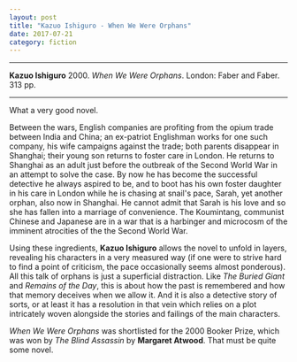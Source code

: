 ```yaml
---
layout: post
title: "Kazuo Ishiguro - When We Were Orphans"
date: 2017-07-21
category: fiction
---
```


***
<b>Kazuo Ishiguro</b> 2000. _When We Were Orphans_. London: Faber and Faber.  313 pp. 

***

What a very good novel.  

Between the wars, English companies are profiting from the opium trade between India and China; an ex-patriot Englishman works for one such company, his wife campaigns against the trade; both parents disappear in Shanghai; their young son returns to foster care in London.  He returns to Shanghai as an adult just before the outbreak of the Second World War in an attempt to solve the case.  By now he has become the successful detective he always aspired to be, and to boot has his own foster daughter in his care in London while he is chasing at snail's pace, Sarah, yet another orphan, also now in Shanghai.  He cannot admit that Sarah is his love and so she has fallen into a marriage of convenience.  The Koumintang, communist Chinese and Japanese are in a war that is a harbinger and microcosm of the imminent atrocities of the the Second World War.   

Using these ingredients, **Kazuo Ishiguro** allows the novel to unfold in layers, revealing his characters in a very measured way (if one were to strive hard to find a point of criticism, the pace occasionally seems almost ponderous). All this talk of orphans is just a superficial distraction.  Like _The Buried Giant_ and _Remains of the Day_, this is about how the past is remembered and how that memory deceives when we allow it.  And it is also a detective story of sorts, or at least it has a resolution in that vein which relies on a plot intricately woven alongside the stories and failings of the main characters.

_When We Were Orphans_ was shortlisted for the 2000 Booker Prize, which was won by _The Blind Assassin_ by **Margaret Atwood**.  That must be quite some novel.
